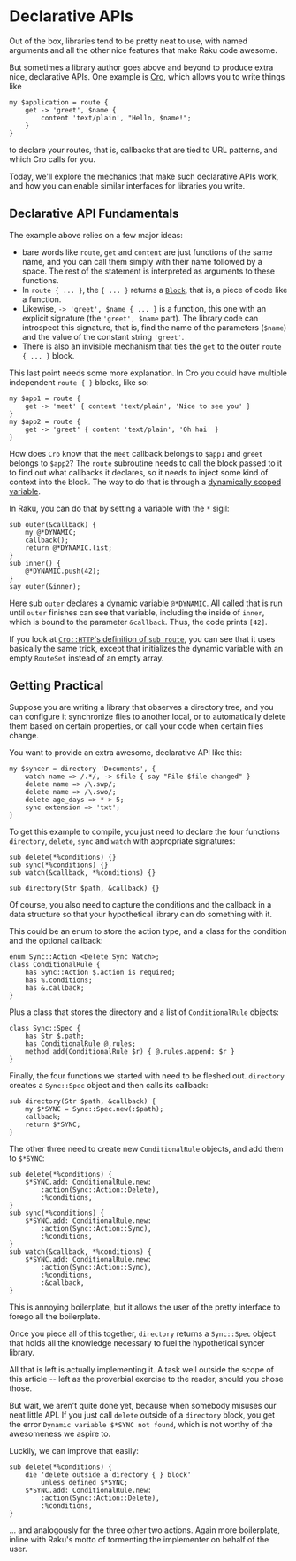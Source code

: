 # Declarative APIs

Out of the box, libraries tend to be pretty neat to use, with named
arguments and all the other nice features that make Raku code awesome.

But sometimes a library author goes above and beyond to produce
extra nice, declarative APIs. One example is [Cro](https://cro.services/), which allows you to write things like

    my $application = route {
        get -> 'greet', $name {
            content 'text/plain', "Hello, $name!";
        }
    }

to declare your routes, that is, callbacks that are tied to URL patterns,
and which Cro calls for you.

Today, we'll explore the mechanics that make such declarative APIs work,
and how you can enable similar interfaces for libraries you write.

## Declarative API Fundamentals

The example above relies on a few major ideas:

* bare words like `route`, `get` and `content` are just functions of the same name, and you can call them simply with their name followed by a space. The rest of the statement is interpreted as arguments to these functions.
* In `route { ... }`, the `{ ... }` returns a [`Block`](https://docs.raku.org/type/Block), that is, a piece of code like a function.
* Likewise, `-> 'greet', $name { ... }` is a function, this one with an explicit signature (the `'greet', $name` part). The library code can introspect this signature, that is, find the name of the parameters (`$name`) and the value of the constant string `'greet'`.
* There is also an invisible mechanism that ties the `get` to the outer `route { ... }` block.

This last point needs some more explanation. In Cro you could have multiple independent `route { }` blocks, like so:

    my $app1 = route {
        get -> 'meet' { content 'text/plain', 'Nice to see you' }
    }
    my $app2 = route {
        get -> 'greet' { content 'text/plain', 'Oh hai' }
    }

How does `Cro` know that the `meet` callback belongs to `$app1` and `greet` belongs to `$app2`? The `route` subroutine needs to call the block passed to it to find out what callbacks it declares, so it needs to inject some kind of context into the block. The way to do that is through a [dynamically scoped variable](https://docs.raku.org/language/variables#index-entry-Dynamically_scoped_variables).

In Raku, you can do that by setting a variable with the `*` sigil:

    sub outer(&callback) {
        my @*DYNAMIC;
        callback();
        return @*DYNAMIC.list;
    }
    sub inner() {
        @*DYNAMIC.push(42);
    }
    say outer(&inner);

Here sub `outer` declares a dynamic variable `@*DYNAMIC`. All called that is run until `outer` finishes can see that variable, including the inside of `inner`, which is bound to the parameter `&callback`. Thus, the code prints `[42]`.

If you look at [`Cro::HTTP`'s definition of `sub route`](https://github.com/croservices/cro-http/blob/5e636321ef16a3abae2927eb3948b19eb4de3d02/lib/Cro/HTTP/Router.pm6#L606), you can see that it uses  basically the same trick, except that initializes the dynamic variable with an empty `RouteSet` instead of an empty array.

## Getting Practical

Suppose you are writing a library that observes a directory tree, and you can configure it synchronize flies to another local, or to automatically delete them based on certain properties, or call your code when certain files change.

You want to provide an extra awesome, declarative API like this:

    my $syncer = directory 'Documents', {
        watch name => /.*/, -> $file { say "File $file changed" }
        delete name => /\.swp/;
        delete name => /\.swo/;
        delete age_days => * > 5; 
        sync extension => 'txt';
    }

To get this example to compile, you just need to declare the four functions
`directory`, `delete`, `sync` and `watch` with appropriate signatures:

    sub delete(*%conditions) {}
    sub sync(*%conditions) {}
    sub watch(&callback, *%conditions) {}

    sub directory(Str $path, &callback) {}

Of course, you also need to capture the conditions and the callback in a data structure so that your hypothetical library can do something with it.

This could be an enum to store the action type, and a class for the condition and the optional callback:

    enum Sync::Action <Delete Sync Watch>;
    class ConditionalRule {
        has Sync::Action $.action is required;
        has %.conditions;
        has &.callback;
    }

Plus a class that stores the directory and a list of `ConditionalRule` objects:

    class Sync::Spec {
        has Str $.path;
        has ConditionalRule @.rules;
        method add(ConditionalRule $r) { @.rules.append: $r }
    }

Finally, the four functions we started with need to be fleshed out. `directory` creates a `Sync::Spec` object and then calls its callback:

    sub directory(Str $path, &callback) {
        my $*SYNC = Sync::Spec.new(:$path);
        callback;
        return $*SYNC;
    }

The other three need to create new `ConditionalRule` objects, and add them
to `$*SYNC`:

    sub delete(*%conditions) {
        $*SYNC.add: ConditionalRule.new:
            :action(Sync::Action::Delete),
            :%conditions,
    }
    sub sync(*%conditions) {
        $*SYNC.add: ConditionalRule.new:
            :action(Sync::Action::Sync),
            :%conditions,
    }
    sub watch(&callback, *%conditions) {
        $*SYNC.add: ConditionalRule.new:
            :action(Sync::Action::Sync),
            :%conditions,
            :&callback,
    }

This is annoying boilerplate, but it allows the user of the pretty interface
to forego all the boilerplate.

Once you piece all of this together, `directory` returns a `Sync::Spec`
object that holds all the knowledge necessary to fuel the hypothetical syncer library.

All that is left is actually implementing it. A task well outside the scope
of this article -- left as the proverbial exercise to the reader, should you
chose those.

But wait, we aren't quite done yet, because when somebody misuses our neat
little API. If you just call `delete` outside of a `directory` block, you get
the error `Dynamic variable $*SYNC not found`, which is not worthy of the
awesomeness we aspire to.

Luckily, we can improve that easily:

    sub delete(*%conditions) {
        die 'delete outside a directory { } block'
            unless defined $*SYNC;
        $*SYNC.add: ConditionalRule.new:
            :action(Sync::Action::Delete),
            :%conditions,
    }

... and analogously for the three other two actions. Again more boilerplate,
inline with Raku's motto of tormenting the implementer on behalf of the user.
